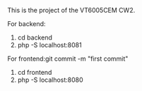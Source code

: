 This is the project of the VT6005CEM CW2.

For backend:
1. cd backend
2. php -S localhost:8081

For frontend:git commit -m "first commit"
1. cd frontend
2. php -S localhost:8080